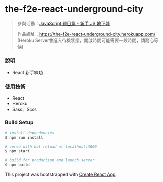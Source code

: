 # the-f2e-react-underground-city

> 參與活動：[JavaScript 題目篇 - 新手 JS 地下城](https://www.udemy.com/course/js-underground/)
>
> 作品網址：https://the-f2e-react-underground-city.herokuapp.com/
> (Heroku Server會進入待機狀態，開啟時間可能需要一段時間，請耐心等候)

### 說明
* React 新手練功

### 使用技術
* React
* Heroku
* Sass、Scss


### Build Setup

``` bash
# install dependencies
$ npm run install

# serve with hot reload at localhost:3000
$ npm start

# build for production and launch server
$ npm build

```

This project was bootstrapped with [Create React App](https://github.com/facebook/create-react-app).

